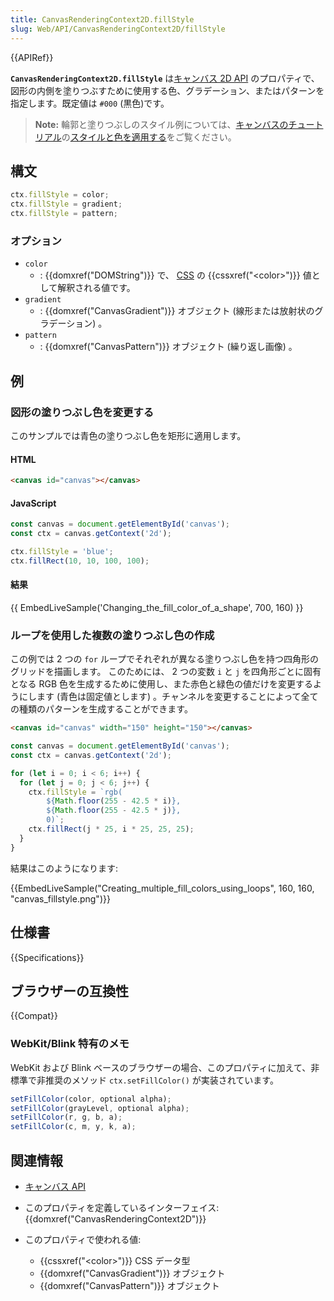 ```yaml
---
title: CanvasRenderingContext2D.fillStyle
slug: Web/API/CanvasRenderingContext2D/fillStyle
---
```


{{APIRef}}

**`CanvasRenderingContext2D.fillStyle`** は[キャンバス 2D API](/ja/docs/Web/API/Canvas_API) のプロパティで、図形の内側を塗りつぶすために使用する色、グラデーション、またはパターンを指定します。既定値は `#000` (黒色)です。

> **Note:** 輪郭と塗りつぶしのスタイル例については、[キャンバスのチュートリアル](/ja/docs/Web/API/Canvas_API/Tutorial)の[スタイルと色を適用する](/ja/docs/Web/API/Canvas_API/Tutorial/Applying_styles_and_colors)をご覧ください。

## 構文

```js
ctx.fillStyle = color;
ctx.fillStyle = gradient;
ctx.fillStyle = pattern;
```

### オプション

- `color`
  - : {{domxref("DOMString")}} で、 [CSS](/ja/docs/Web/CSS) の {{cssxref("&lt;color&gt;")}} 値として解釈される値です。
- `gradient`
  - : {{domxref("CanvasGradient")}} オブジェクト (線形または放射状のグラデーション) 。
- `pattern`
  - : {{domxref("CanvasPattern")}} オブジェクト (繰り返し画像) 。

## 例

### 図形の塗りつぶし色を変更する

このサンプルでは青色の塗りつぶし色を矩形に適用します。

#### HTML

```html
<canvas id="canvas"></canvas>
```

#### JavaScript

```js
const canvas = document.getElementById('canvas');
const ctx = canvas.getContext('2d');

ctx.fillStyle = 'blue';
ctx.fillRect(10, 10, 100, 100);
```

#### 結果

{{ EmbedLiveSample('Changing_the_fill_color_of_a_shape', 700, 160) }}

### ループを使用した複数の塗りつぶし色の作成

この例では 2 つの `for` ループでそれぞれが異なる塗りつぶし色を持つ四角形のグリッドを描画します。 このためには、 2 つの変数 `i` と `j` を四角形ごとに固有となる RGB 色を生成するために使用し、また赤色と緑色の値だけを変更するようにします (青色は固定値とします) 。チャンネルを変更することによって全ての種類のパターンを生成することができます。

```html hidden
<canvas id="canvas" width="150" height="150"></canvas>
```

```js
const canvas = document.getElementById('canvas');
const ctx = canvas.getContext('2d');

for (let i = 0; i < 6; i++) {
  for (let j = 0; j < 6; j++) {
    ctx.fillStyle = `rgb(
        ${Math.floor(255 - 42.5 * i)},
        ${Math.floor(255 - 42.5 * j)},
        0)`;
    ctx.fillRect(j * 25, i * 25, 25, 25);
  }
}
```

結果はこのようになります:

{{EmbedLiveSample("Creating_multiple_fill_colors_using_loops", 160, 160,
  "canvas_fillstyle.png")}}

## 仕様書

{{Specifications}}

## ブラウザーの互換性

{{Compat}}

### WebKit/Blink 特有のメモ

WebKit および Blink ベースのブラウザーの場合、このプロパティに加えて、非標準で非推奨のメソッド `ctx.setFillColor()` が実装されています。

```js
setFillColor(color, optional alpha);
setFillColor(grayLevel, optional alpha);
setFillColor(r, g, b, a);
setFillColor(c, m, y, k, a);
```

## 関連情報

- [キャンバス API](/ja/docs/Web/API/Canvas_API)
- このプロパティを定義しているインターフェイス: {{domxref("CanvasRenderingContext2D")}}
- このプロパティで使われる値:

  - {{cssxref("&lt;color&gt;")}} CSS データ型
  - {{domxref("CanvasGradient")}} オブジェクト
  - {{domxref("CanvasPattern")}} オブジェクト
